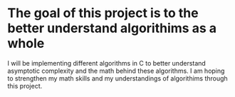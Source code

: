 # The goal of this project is to the better understand algorithims as a whole

I will be implementing different algorithms in C to better understand asymptotic complexity and the math behind these algorithms. I am hoping to strengthen my math skills and my understandings of algorithims through this project.
